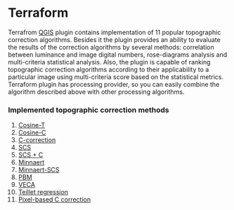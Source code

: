 # Terraform

Terrafrom [QGIS](https://www.qgis.org/en/site/) plugin contains implementation of 11 popular topographic correction algorithms. 
Besides it the plugin provides an ability to evaluate the results of the correction algorithms by several methods: 
correlation between luminance and image digital numbers, rose-diagrams analysis and multi-criteria statistical analysis. 
Also, the plugin is capable of ranking topographic correction algorithms according to their applicability to a particular 
image using multi-criteria score based on the statistical metrics. Terraform plugin has processing provider, 
so you can easily combine the algorithm described above with other processing algorithms.

### Implemented topographic correction methods

1. [Cosine-T](https://www.tandfonline.com/doi/abs/10.1080/07038992.1982.10855028) 
2. [Cosine-C](https://www.asprs.org/wp-content/uploads/pers/1989journal/sep/1989_sep_1303-1309.pdf) 
3. [C-correction](https://www.tandfonline.com/doi/abs/10.1080/07038992.1982.10855028) 
4. [SCS](http://dx.doi.org/10.1016/S0034-4257(97)00177-6) 
5. [SCS + C](http://dx.doi.org/10.1109/TGRS.2005.852480) 
6. [Minnaert](https://www.asprs.org/wp-content/uploads/pers/1980journal/sep/1980_sep_1183-1189.pdf) 
7. [Minnaert-SCS](https://ui.adsabs.harvard.edu/abs/2002PhDT........92R/abstract) 
8. [PBM](https://www.researchgate.net/publication/235244169_Pixel-based_Minnaert_Correction_Method_for_Reducing_Topographic_Effects_on_a_Landsat_7_ETM_Image) 
9. [VECA](https://ieeexplore.ieee.org/abstract/document/4423917/) 
10. [Teillet regression](https://www.tandfonline.com/doi/abs/10.1080/07038992.1982.10855028)
11. [Pixel-based C correction](https://www.tandfonline.com/doi/full/10.1080/01431160701881889)
